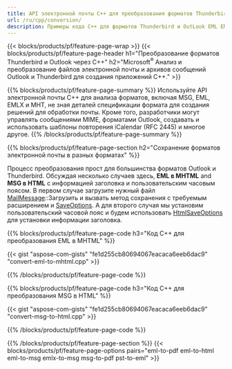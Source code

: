 ```yaml
---
title: API электронной почты C++ для преобразования форматов Thunderbird и OutLook
url: /ru/cpp/conversion/
description: Примеры кода C++ для форматов Thunderbird и OutLook EML EMLX MBOX ICS MSG HTML OFT OLM OST Преобразование PST и VCF через библиотеку электронной почты.
---
```


{{< blocks/products/pf/feature-page-wrap >}}
{{< blocks/products/pf/feature-page-header h1="Преобразование форматов Thunderbird и Outlook через C++" h2="Microsoft<sup>&reg;</sup> Анализ и преобразование файлов электронной почты и архивов сообщений Outlook и Thunderbird для создания приложений C++." >}}

{{% blocks/products/pf/feature-page-summary %}}
Используйте API электронной почты C++ для анализа форматов, включая MSG, EML, EMLX и MHT, не зная деталей спецификации формата для создания решений для обработки почты. Кроме того, разработчики могут управлять сообщениями MIME, форматами Outlook, создавать и использовать шаблоны повторения iCalendar (RFC 2445) и многое другое.
{{% /blocks/products/pf/feature-page-summary  %}}

{{% blocks/products/pf/feature-page-section  h2="Сохранение форматов электронной почты в разных форматах" %}}

Процесс преобразования прост для большинства форматов Outlook и Thunderbird. Обсуждая несколько случаев здесь, **EML в MHTML** and **MSG в HTML** с информацией заголовка и пользовательским часовым поясом. В первом случае загрузите нужный файл [MailMessage](https://reference.aspose.com/email/cpp/class/aspose.email.mail_message)::Загрузить и вызвать метод сохранения с требуемым расширением и [SaveOptions](https://reference.aspose.com/email/cpp/class/aspose.email.save_options). А для второго случая мы установим пользовательский часовой пояс и будем использовать [HtmlSaveOptions](https://reference.aspose.com/email/cpp/class/aspose.email.html_save_options) для установки информации заголовка.


{{% blocks/products/pf/feature-page-code h3="Код C++ для преобразования EML в MHTML" %}}

{{< gist "aspose-com-gists" "fe1d255cb80694067eacaca6eeb6dac9" "convert-eml-to-mhtml.cpp" >}}

{{% /blocks/products/pf/feature-page-code %}}


{{% blocks/products/pf/feature-page-code h3="Код C++ для преобразования MSG в HTML" %}}

{{< gist "aspose-com-gists" "fe1d255cb80694067eacaca6eeb6dac9" "convert-msg-to-html.cpp" >}}

{{% /blocks/products/pf/feature-page-code  %}}


{{% /blocks/products/pf/feature-page-section %}}
{{< blocks/products/pf/feature-page-options pairs="eml-to-pdf eml-to-html eml-to-msg emlx-to-msg msg-to-pdf pst-to-eml" >}}